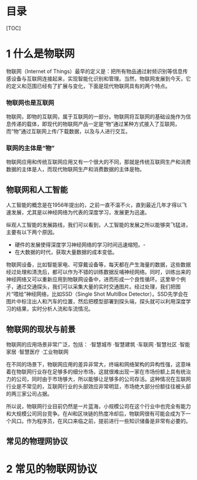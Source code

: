 # 目录

[TOC]

# 1 什么是物联网


物联网（Internet of Things）最早的定义是：把所有物品通过射频识别等信息传感设备与互联网连接起来，实现智能化识别和管理。当然，物联网发展到今天，它的定义和范围已经有了扩展与变化，下面是现代物联网具有的两个特点。



### 物联网也是互联网

物联网，即物的互联网，属于互联网的一部分。物联网将互联网的基础设施作为信息传递的载体，即现代的物联网产品一定是“物”通过某种方式接入了互联网，而“物”通过互联网上传/下载数据，以及与人进行交互。



### 联网的主体是“物”

物联网应用和传统互联网应用又有一个很大的不同，那就是传统互联网生产和消费数据的主体是人，而现代物联网生产和消费数据的主体是物。



## 物联网和人工智能

人工智能的概念是在1956年提出的，之前一直不温不火，直到最近几年才得以飞速发展，尤其是以神经网络为代表的深度学习，发展更为迅速。



纵观人工智能的发展路线，我们可以看到，人工智能的发展之所以能够突飞猛进，主要有以下两个原因。

- 硬件的发展使得深度学习神经网络的学习时间迅速缩短。-
- 在大数据的时代，获取大量数据的成本变低。



物联网设备，比如智能家电、可穿戴设备等，每天都在产生海量的数据，这些数据经过处理和清洗后，都可以作为不错的训练数据反哺神经网络。同时，训练出来的神经网络又可以重新应用到物联网设备中，进而形成一个良性循环。这里举个例子，通过交通探头，我们可以采集大量的实时交通图片。经过处理，我们把图片“喂给”神经网络，比如SSD（Single Shot MultiBox Detector）。SSD先学会在图片中标注出人和汽车的位置，然后把模型部署到探头端，探头就可以利用深度学习的结果，实时分析人流和车流情况。



## 物联网的现状与前景



物联网的应用场景非常广泛，包括：
·智慧城市
·智慧建筑
·车联网
·智慧社区
·智能家居
·智慧医疗
·工业物联网



在不同的场景下，物联网应用的差异非常大，终端和网络架构的异构性强，这意味着在物联网行业存在足够多的细分市场，这就很难出现一家在市场份额上具有统治力的公司，同时由于市场够大，所以能够让足够多的公司存活。这种情况在互联网行业是不常见的，互联网行业的头部效应非常明显，市场绝大部分份额往往被头部的两三家公司占据。



所以说，物联网行业目前仍然是一片蓝海，小规模公司在这个行业中也完全有能力和大规模公司同台竞争。在AI和区块链的热度冷却后，物联网很有可能会成为下一个风口。作为程序员，在风口来临之前，提前进行一些知识储备是非常有必要的。



## 常见的物理网协议



# 2 常见的物联网协议
